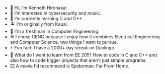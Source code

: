 - 👋 Hi, I’m Kenneth Hironaka!
- 👀 I’m interested in cybersecurity and music.
- 🌱 I’m currently learning C and C++.
- 🏝️ I'm originally from Kauai.
- 🏫 I'm a freshman in Computer Engineering.
- ⚒️ I chose CENG because I enjoy how it combines Electrical Engineering and Computer Science, two things I want to pursue.
- ⚡ Fun fact: I have a 2000+ day streak on Duolingo.
- 📖 What do I want to learn from EE 205? How to code in C and C++ and also how to code bigger projects that aren't just simple programs.
- 🎞️ A movie I'd recommend is Spiderman: Far From Home.

<!---
KennethAH/KennethAH is a ✨ special ✨ repository because its `README.md` (this file) appears on your GitHub profile.
You can click the Preview link to take a look at your changes.
--->
